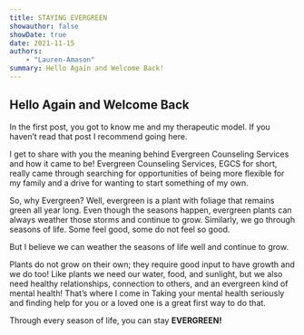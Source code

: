 ```yaml
---
title: STAYING EVERGREEN
showauthor: false
showDate: true
date: 2021-11-15
authors:
    - "Lauren-Amason"
summary: Hello Again and Welcome Back!
---
```


## Hello Again and Welcome Back

In the first post, you got to know me and my therapeutic model. If you haven’t read that post I recommend going here.

I get to share with you the meaning behind Evergreen Counseling Services and how it came to be! Evergreen Counseling Services, EGCS for short, really came through searching for opportunities of being more flexible for my family and a drive for wanting to start something of my own.

 So, why Evergreen? Well, evergreen is a plant with foliage that remains green all year long. Even though the seasons happen, evergreen plants can always weather those storms and continue to grow. Similarly, we go through seasons of life. Some feel good, some do not feel so good.

But I believe we can weather the seasons of life well and continue to grow.

Plants do not grow on their own; they require good input to have growth and we do too! Like plants we need our water, food, and sunlight, but we also need healthy relationships, connection to others, and an evergreen kind of mental health! That’s where I come in Taking your mental health seriously and finding help for you or a loved one is a great first way to do that.

Through every season of life, you can stay **EVERGREEN!**
